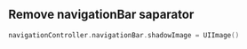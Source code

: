 ## Remove navigationBar saparator

```swift
navigationController.navigationBar.shadowImage = UIImage()
```
